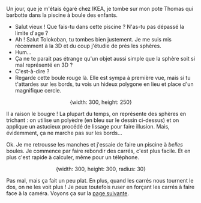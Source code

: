 Un jour, que je m'étais égaré chez IKEA, je tombe sur mon pote Thomas qui barbotte dans la piscine à boule des enfants.

- Salut vieux ! Que fais-tu dans cette piscine ? N'as-tu pas dépassé la limite d'age ?
- Ah ! Salut Tolokoban, tu tombes bien justement. Je me suis mis récemment à la 3D et du coup j'étudie de près les sphères.
- Hum...
- Ça ne te parait pas étrange qu'un objet aussi simple que la sphère soit si mal représenté en 3D ?
- C'est-à-dire ?
- Regarde cette boule rouge là. Elle est sympa à première vue, mais si tu t'attardes sur les bords, tu vois un hideux polygone en lieu et place d'un magnifique cercle.

<center><x-widget name="piscine.lowres-sphere">{width: 300, height: 250}</x-widget></center>

Il a raison le bougre ! La plupart du temps, on représente des sphères en trichant : on utilise un polyèdre (en bleu sur le dessin ci-dessus) et on applique un astucieux procédé de lissage pour faire illusion. Mais, évidemment, ça ne marche pas sur les bords...


Ok. Je me retrousse les manches et j'essaie de faire un piscine à _belles_ boules.
Je commence par faire rebondir des carrés, c'est plus facile. Et en plus c'est rapide à calculer, même pour un téléphone.

<center><x-widget name="piscine.bouncing-squares">{width: 300, height: 300, radius: 30}</x-widget></center>
        
Pas mal, mais ça fait un peu plat. En plus, quand les carrés nous tournent le dos, on ne les voit plus !
Je peux toutefois ruser en forçant les carrés à faire face à la caméra.
Voyons ça sur la [page suivante](#page2).
